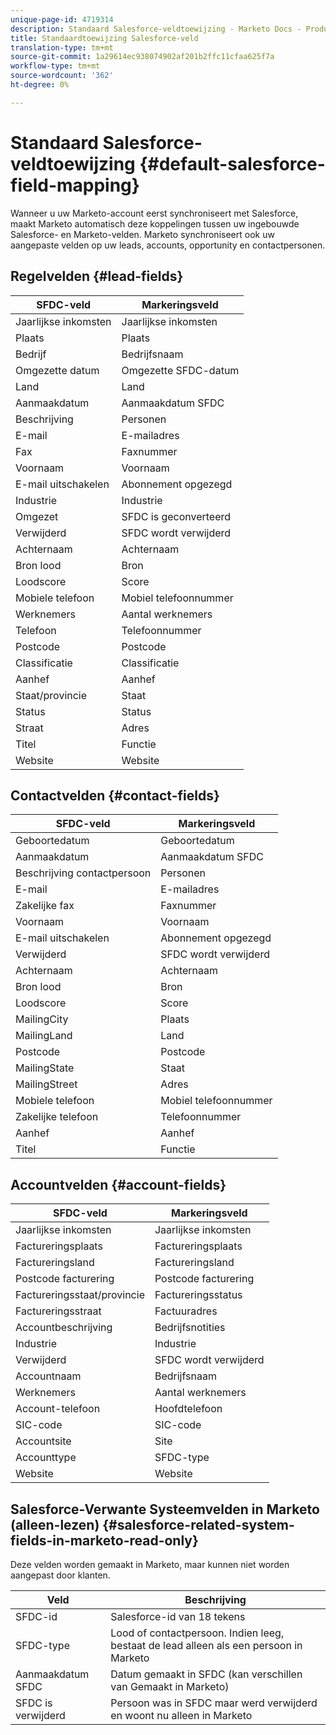 ```yaml
---
unique-page-id: 4719314
description: Standaard Salesforce-veldtoewijzing - Marketo Docs - Productdocumentatie
title: Standaardtoewijzing Salesforce-veld
translation-type: tm+mt
source-git-commit: 1a29614ec938074902af201b2ffc11cfaa625f7a
workflow-type: tm+mt
source-wordcount: '362'
ht-degree: 0%

---
```



# Standaard Salesforce-veldtoewijzing {#default-salesforce-field-mapping}

Wanneer u uw Marketo-account eerst synchroniseert met Salesforce, maakt Marketo automatisch deze koppelingen tussen uw ingebouwde Salesforce- en Marketo-velden. Marketo synchroniseert ook uw aangepaste velden op uw leads, accounts, opportunity en contactpersonen.

## Regelvelden {#lead-fields}

| SFDC-veld | Markeringsveld |
|---|---|
| Jaarlijkse inkomsten | Jaarlijkse inkomsten |
| Plaats | Plaats |
| Bedrijf | Bedrijfsnaam |
| Omgezette datum | Omgezette SFDC-datum |
| Land | Land |
| Aanmaakdatum | Aanmaakdatum SFDC |
| Beschrijving | Personen |
| E-mail | E-mailadres |
| Fax | Faxnummer |
| Voornaam | Voornaam |
| E-mail uitschakelen | Abonnement opgezegd |
| Industrie | Industrie |
| Omgezet | SFDC is geconverteerd |
| Verwijderd | SFDC wordt verwijderd |
| Achternaam | Achternaam |
| Bron lood | Bron |
| Loodscore | Score |
| Mobiele telefoon | Mobiel telefoonnummer |
| Werknemers | Aantal werknemers |
| Telefoon | Telefoonnummer |
| Postcode | Postcode |
| Classificatie | Classificatie |
| Aanhef | Aanhef |
| Staat/provincie | Staat |
| Status | Status |
| Straat | Adres |
| Titel | Functie |
| Website | Website |

## Contactvelden {#contact-fields}

| SFDC-veld | Markeringsveld |
|---|---|
| Geboortedatum | Geboortedatum |
| Aanmaakdatum | Aanmaakdatum SFDC |
| Beschrijving contactpersoon | Personen |
| E-mail | E-mailadres |
| Zakelijke fax | Faxnummer |
| Voornaam | Voornaam |
| E-mail uitschakelen | Abonnement opgezegd |
| Verwijderd | SFDC wordt verwijderd |
| Achternaam | Achternaam |
| Bron lood | Bron |
| Loodscore | Score |
| MailingCity | Plaats |
| MailingLand | Land |
| Postcode | Postcode |
| MailingState | Staat |
| MailingStreet | Adres |
| Mobiele telefoon | Mobiel telefoonnummer |
| Zakelijke telefoon | Telefoonnummer |
| Aanhef | Aanhef |
| Titel | Functie |

## Accountvelden {#account-fields}

| SFDC-veld | Markeringsveld |
|---|---|
| Jaarlijkse inkomsten | Jaarlijkse inkomsten |
| Factureringsplaats | Factureringsplaats |
| Factureringsland | Factureringsland |
| Postcode facturering | Postcode facturering |
| Factureringsstaat/provincie | Factureringsstatus |
| Factureringsstraat | Factuuradres |
| Accountbeschrijving | Bedrijfsnotities |
| Industrie | Industrie |
| Verwijderd | SFDC wordt verwijderd |
| Accountnaam | Bedrijfsnaam |
| Werknemers | Aantal werknemers |
| Account-telefoon | Hoofdtelefoon |
| SIC-code | SIC-code |
| Accountsite | Site |
| Accounttype | SFDC-type |
| Website | Website |

## Salesforce-Verwante Systeemvelden in Marketo (alleen-lezen) {#salesforce-related-system-fields-in-marketo-read-only}

Deze velden worden gemaakt in Marketo, maar kunnen niet worden aangepast door klanten.

| Veld | Beschrijving |
|---|---|
| SFDC-id | Salesforce-id van 18 tekens |
| SFDC-type | Lood of contactpersoon. Indien leeg, bestaat de lead alleen als een persoon in Marketo |
| Aanmaakdatum SFDC | Datum gemaakt in SFDC (kan verschillen van Gemaakt in Marketo) |
| SFDC is verwijderd | Persoon was in SFDC maar werd verwijderd en woont nu alleen in Marketo |

